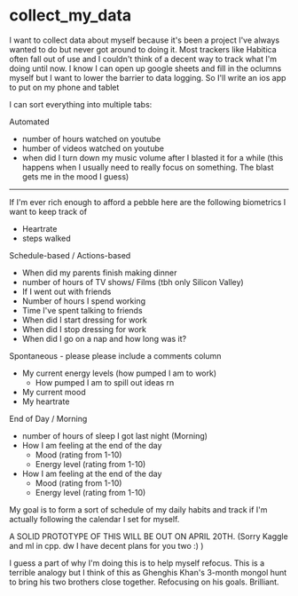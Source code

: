 # collect_my_data

I want to collect data about myself because it's been a project I've always wanted to do but never got around to doing it. Most trackers like Habitica often fall out of use and I couldn't think of a decent way to track what I'm doing until now. I know I can open up google sheets and fill in the oclumns myself but I want to lower the barrier to data logging. So I'll write an ios app to put on my phone and tablet


I can sort everything into multiple tabs:


Automated
 - number of hours watched on youtube
 - humber of videos watched on youtube
 - when did I turn down my music volume after I blasted it for a while (this happens when I usually need to really focus on something. The blast gets me in the mood I guess)

----
If I'm ever rich enough to afford a pebble here are the following biometrics I want to keep track of
 - Heartrate
 - steps walked

Schedule-based / Actions-based
 - When did my parents finish making dinner
 - number of hours of TV shows/ Films (tbh only Silicon Valley)
 - If I went out with friends
 - Number of hours I spend working
 - Time I've spent talking to friends
 - When did I start dressing for work
 - When did I stop dressing for work
 - When did I go on a nap and how long was it?

Spontaneous - please please include a comments column
 - My current energy levels (how pumped I am to work)
	- How pumped I am to spill out ideas rn
 - My current mood
 - My heartrate


End of Day / Morning
 - number of hours of sleep I got last night (Morning)
 - How I am feeling at the end of the day
	 - Mood (rating from 1-10)
	 - Energy level (rating from 1-10)
 - How I am feeling at the end of the day
	 - Mood (rating from 1-10)
	 - Energy level (rating from 1-10)





My goal is to form a sort of schedule of my daily habits and track if I'm actually following the calendar I set for myself.

A SOLID PROTOTYPE OF THIS WILL BE OUT ON APRIL 20TH. (Sorry Kaggle and ml in cpp. dw I have decent plans for you two :) )


I guess a part of why I'm doing this is to help myself refocus. This is a terrible analogy but I think of this as Ghenghis Khan's 3-month mongol hunt to bring his two brothers close together. Refocusing on his goals. Brilliant.
